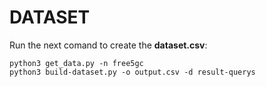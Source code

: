 # DATASET

Run the next comand to create the **dataset.csv**:

```
python3 get_data.py -n free5gc
python3 build-dataset.py -o output.csv -d result-querys 
```